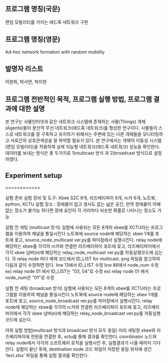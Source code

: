  ## 프로그램 명칭(국문)
   랜덤 모빌리티를 가지는 애드혹 네트워크 구현

 ## 프로그램 명칭(영문)
   Ad-hoc network formation with random mobility

 ## 발명자 리스트
   이현희, 박서연, 박지현
   
## 프로그램 전반적인 목적, 프로그램 실행 방법, 프로그램 결과에 대한 설명

본 연구는 사물인터넷과 같은 네트워크 시스템에 존재하는 사물(Things) 개체(Agents)들이 분산적 무선 네트워크(애드혹 네트워크)를 형성한 연구이다. 사물들이 스스로 네트워크를 잘 구축하고 유지하기 위해서는 주변에 있는 다른 개체들을 모니터링하고 서로간의 상호관계성을 잘 파악할 필요가 있다. 본 연구에서는 개체의 이동성 시스템(랜덤 모빌리티)을 적용하여 실제 지능형 네트워크(애드혹 네트워크) 성능을 확인한다.
데이터를 보내는 방식은 총 두가지로 1)multicast 방식 과 2)broadcast 방식으로 설정하였다. 

## Experiment setup
============

실험 준비 
실험 장비 및 도구: Xbee S2C 8개, 라즈베리파이 6개, rc카 6개, 노트북, python, XCTU 
실험 장소 : 장애물이 없고 경사도 없는 넓은 공간, 만약 장애물이 아예 없는 장소가 불가능 하다면 장애 요인이 각 거리마다 비슷한 확률로 나타나는 장소도 가능

실험 전 세팅 (multicast 방식)
실험에 사용되는 모든 8개의 xbee를 XCTU라는 프로그램을 이용하여 채널을 통일시킨다
노트북에 source node에 해당하는 xbee 1개를 포트에 꽂고, source_node_multicast ver.py를 파이참에서 실행시킨다.
relay node에 해당하는 xbee를 각각의 rc카와 연결한 라즈베리파이 포트에 꽂고, 라즈베리파이에서 각각 xbee 넘버(n)에 해당하는 relay_node_multicast ver.py를 자동실행코드에 심는다.
각 relay node 마다 예제 코드에서 ID_LIST for multicast. png 파일을 참고하여 다음과 같이 수정하면 된다.
line 13에서 ID_LIST 수정
line 86에서 node_num 수정
ex) relay node 01 에서 ID_LIST는 "03, 04"로 수정
ex) relay node 01 에서 node_num은 "01"로 수정


실험 전 세팅 (broadcast 방식)
실험에 사용되는 모든 8개의 xbee를 XCTU라는 프로그램을 이용하여 채널을 통일시킨다
노트북에 source node에 해당하는 xbee 1개를 포트에 꽂고, source_node_broadcast ver.py를 파이참에서 실행시킨다.
relay node에 해당하는 xbee를 각각의 rc카와 연결한 라즈베리파이 포트에 꽂고, 라즈베리파이에서 각각 xbee 넘버(n)에 해당하는 relay_node_broadcast ver.py를 자동실행코드에 심는다.


야외 실험 방법(multicast 방식과 broadcast 방식 모두 동일)
미리 세팅한 xbee와 라즈베리파이에 전원을 연결한 후, xctu를 통해 결과를 확인한다.
coordinator 노드와 relay node에서 각각의 소프트웨어 로직을 실행시킨 후, 실험결과가 나올 때까지 기다린다.
실험이 끝난 후에, destination node 코드 파일이 저장된 동일 위치에 생긴 ‘text.xlsx’ 파일을 통해 실험 결과를 확인한다.
